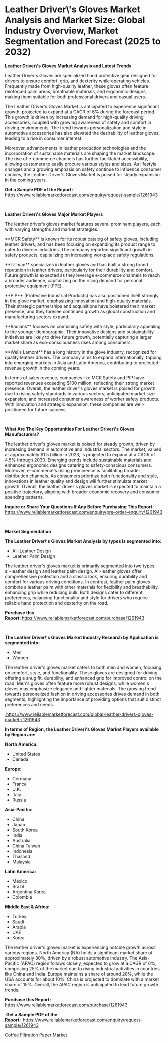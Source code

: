 <p><h1>Leather Driver\'s Gloves Market Analysis and Market Size: Global Industry Overview, Market Segmentation and Forecast (2025 to 2032)</h1></p><p><strong>Leather Driver\'s Gloves Market Analysis and Latest Trends</strong></p>
<p><p>Leather Driver's Gloves are specialized hand protective gear designed for drivers to ensure comfort, grip, and dexterity while operating vehicles. Frequently made from high-quality leather, these gloves often feature reinforced palm areas, breathable materials, and ergonomic designs, making them suitable for both professional drivers and casual users.</p><p>The Leather Driver's Gloves Market is anticipated to experience significant growth, projected to expand at a CAGR of 6% during the forecast period. This growth is driven by increasing demand for high-quality driving accessories, coupled with growing awareness of safety and comfort in driving environments. The trend towards personalization and style in automotive accessories has also elevated the desirability of leather gloves, leading to a rise in consumer interest.</p><p>Moreover, advancements in leather production technologies and the incorporation of sustainable materials are shaping the market landscape. The rise of e-commerce channels has further facilitated accessibility, allowing customers to easily procure various styles and sizes. As lifestyle changes and a growing emphasis on safety continue to influence consumer choices, the Leather Driver's Gloves Market is poised for steady expansion in the coming years.</p></p>
<p><strong>Get a Sample PDF of the Report:&nbsp;</strong> <a href="https://www.reliablemarketforecast.com/enquiry/request-sample/1261943?utm_campaign=1903&utm_medium=2&utm_source=Github&utm_content=ia&utm_term=09022025&utm_id=leather-drivers-gloves">https://www.reliablemarketforecast.com/enquiry/request-sample/1261943</a></p>
<p>&nbsp;</p>
<p><strong>Leather Driver\'s Gloves Major Market Players</strong></p>
<p><p>The leather driver’s gloves market features several prominent players, each with varying strengths and market strategies. </p><p>**MCR Safety** is known for its robust catalog of safety gloves, including leather drivers, and has been focusing on expanding its product range to cater to diverse industries. The company reported significant growth in safety products, capitalizing on increasing workplace safety regulations.</p><p>**Tillman** specializes in leather gloves and has built a strong brand reputation in leather drivers, particularly for their durability and comfort. Future growth is expected as they leverage e-commerce channels to reach a broader audience, capitalizing on the rising demand for personal protective equipment (PPE).</p><p>**PIP** (Protective Industrial Products) has also positioned itself strongly in the glove market, emphasizing innovation and high-quality materials. Their strategic partnerships and acquisitions have bolstered their market presence, and they foresee continued growth as global construction and manufacturing sectors expand.</p><p>**Radians** focuses on combining safety with style, particularly appealing to the younger demographic. Their innovative designs and sustainability initiatives are likely to drive future growth, potentially capturing a larger market share as eco-consciousness rises among consumers.</p><p>**Wells Lamont** has a long history in the glove industry, recognized for quality leather drivers. The company aims to expand internationally, tapping into emerging markets in Asia and Latin America, contributing to projected revenue growth in the coming years.</p><p>In terms of sales revenue, companies like MCR Safety and PIP have reported revenues exceeding $100 million, reflecting their strong market presence. Overall, the leather driver's gloves market is poised for growth due to rising safety standards in various sectors, anticipated market size expansion, and increased consumer awareness of worker safety products. With innovation and strategic expansion, these companies are well-positioned for future success.</p></p>
<p>&nbsp;</p>
<p><strong>What Are The Key Opportunities For Leather Driver\'s Gloves Manufacturers?</strong></p>
<p><p>The leather driver's gloves market is poised for steady growth, driven by increasing demand in automotive and industrial sectors. The market, valued at approximately $1.5 billion in 2023, is projected to expand at a CAGR of 4.5% through 2030. Emerging trends include sustainable materials and enhanced ergonomic designs catering to safety-conscious consumers. Moreover, e-commerce's rising prominence is facilitating broader distribution channels. As consumers prioritize both functionality and style, innovations in leather quality and design will further stimulate market growth. Overall, the leather driver's gloves market is expected to maintain a positive trajectory, aligning with broader economic recovery and consumer spending patterns.</p></p>
<p><strong>Inquire or Share Your Questions If Any Before Purchasing This Report:</strong> <a href="https://www.reliablemarketforecast.com/enquiry/pre-order-enquiry/1261943?utm_campaign=1903&utm_medium=2&utm_source=Github&utm_content=ia&utm_term=09022025&utm_id=leather-drivers-gloves">https://www.reliablemarketforecast.com/enquiry/pre-order-enquiry/1261943</a></p>
<p>&nbsp;</p>
<p><strong>Market Segmentation</strong></p>
<p><strong>The Leather Driver\'s Gloves Market Analysis by types is segmented into:</strong></p>
<p><ul><li>All-Leather Design</li><li>Leather Palm Design</li></ul></p>
<p><p>The leather driver's gloves market is primarily segmented into two types: all-leather design and leather palm design. All-leather gloves offer comprehensive protection and a classic look, ensuring durability and comfort for various driving conditions. In contrast, leather palm gloves combine a leather palm with other materials for flexibility and breathability, enhancing grip while reducing bulk. Both designs cater to different preferences, balancing functionality and style for drivers who require reliable hand protection and dexterity on the road.</p></p>
<p><strong>Purchase this Report:&nbsp;</strong><a href="https://www.reliablemarketforecast.com/purchase/1261943?utm_campaign=1903&utm_medium=2&utm_source=Github&utm_content=ia&utm_term=09022025&utm_id=leather-drivers-gloves">https://www.reliablemarketforecast.com/purchase/1261943</a></p>
<p>&nbsp;</p>
<p><strong>The Leather Driver\'s Gloves Market Industry Research by Application is segmented into:</strong></p>
<p><ul><li>Men</li><li>Women</li></ul></p>
<p><p>The leather driver's gloves market caters to both men and women, focusing on comfort, style, and functionality. These gloves are designed for driving, offering a snug fit, durability, and enhanced grip for improved control on the road. Men's gloves often feature more robust designs, while women's gloves may emphasize elegance and lighter materials. The growing trend towards personalized fashion in driving accessories drives demand in both segments, highlighting the importance of providing options that suit distinct preferences and needs.</p></p>
<p><a href="https://www.reliablemarketforecast.com/global-leather-drivers-gloves-market-r1261943?utm_campaign=1903&utm_medium=2&utm_source=Github&utm_content=ia&utm_term=09022025&utm_id=leather-drivers-gloves">&nbsp;https://www.reliablemarketforecast.com/global-leather-drivers-gloves-market-r1261943</a></p>
<p><strong>In terms of Region, the Leather Driver\'s Gloves Market Players available by Region are:</strong></p>
<p>
    <p> <strong> North America: </strong>
        <ul>
            <li>United States</li>
            <li>Canada</li>
        </ul>
        </p> 
    <p> <strong> Europe: </strong>
        <ul>
            <li>Germany</li>
            <li>France</li>
            <li>U.K.</li>
            <li>Italy</li>
            <li>Russia</li>
        </ul>
        </p> 
    <p> <strong> Asia-Pacific: </strong>
        <ul>
            <li>China</li>
            <li>Japan</li>
            <li>South Korea</li>
            <li>India</li>
            <li>Australia</li>
            <li>China Taiwan</li>
            <li>Indonesia</li>
            <li>Thailand</li>
            <li>Malaysia</li>
        </ul>
        </p> 
    <p> <strong> Latin America: </strong>
        <ul>
            <li>Mexico</li>
            <li>Brazil</li>
            <li>Argentina Korea</li>
            <li>Colombia</li>
        </ul>
        </p> 
    <p> <strong> Middle East & Africa: </strong>
        <ul>
            <li>Turkey</li>
            <li>Saudi</li>
            <li>Arabia</li>
            <li>UAE</li>
            <li>Korea</li>
        </ul>
    </p>
    </p>
<p><p>The leather driver's gloves market is experiencing notable growth across various regions. North America (NA) holds a significant market share of approximately 30%, driven by a robust automotive industry. The Asia-Pacific (APAC) region follows closely, expected to grow at a CAGR of 6%, comprising 25% of the market due to rising industrial activities in countries like China and India. Europe maintains a share of around 28%, while the USA accounts for about 10%. China is projected to dominate with a market share of 15%. Overall, the APAC region is anticipated to lead future growth trends.</p></p>
<p><strong>Purchase this Report: </strong><a href="https://www.reliablemarketforecast.com/purchase/1261943?utm_campaign=1903&utm_medium=2&utm_source=Github&utm_content=ia&utm_term=09022025&utm_id=leather-drivers-gloves">https://www.reliablemarketforecast.com/purchase/1261943</a></p>
<p>&nbsp;<strong>Get a Sample PDF of the Report:&nbsp;&nbsp;</strong><a href="https://www.reliablemarketforecast.com/enquiry/request-sample/1261943?utm_campaign=1903&utm_medium=2&utm_source=Github&utm_content=ia&utm_term=09022025&utm_id=leather-drivers-gloves">https://www.reliablemarketforecast.com/enquiry/request-sample/1261943</a></p>
<p><strong></strong></p>
<p><p><a href="https://github.com/ashepherd82/Market-Research-Report-List-7/blob/main/coffee-filtration-paper-market.md?utm_campaign=1903&utm_medium=2&utm_source=Github&utm_content=ia&utm_term=09022025&utm_id=leather-drivers-gloves">Coffee Filtration Paper Market</a></p></p>
